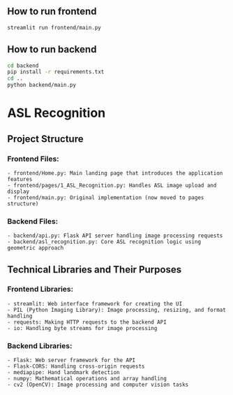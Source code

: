 ## How to run frontend

```sh
streamlit run frontend/main.py
```

## How to run backend

```sh
cd backend
pip install -r requirements.txt
cd ..
python backend/main.py
```
# ASL Recognition

## Project Structure
### Frontend Files:
    - frontend/Home.py: Main landing page that introduces the application features
    - frontend/pages/1_ASL_Recognition.py: Handles ASL image upload and display
    - frontend/main.py: Original implementation (now moved to pages structure)
### Backend Files:
    - backend/api.py: Flask API server handling image processing requests
    - backend/asl_recognition.py: Core ASL recognition logic using geometric approach

## Technical Libraries and Their Purposes
### Frontend Libraries:
    - streamlit: Web interface framework for creating the UI
    - PIL (Python Imaging Library): Image processing, resizing, and format handling
    - requests: Making HTTP requests to the backend API
    - io: Handling byte streams for image processing

### Backend Libraries:
    - Flask: Web server framework for the API
    - Flask-CORS: Handling cross-origin requests
    - mediapipe: Hand landmark detection
    - numpy: Mathematical operations and array handling
    - cv2 (OpenCV): Image processing and computer vision tasks